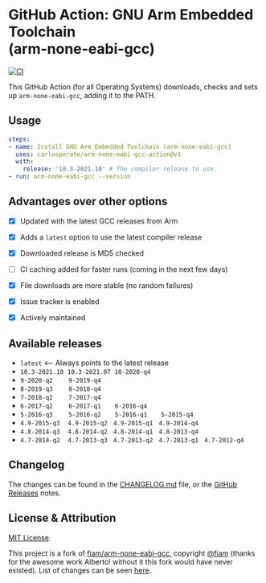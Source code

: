 # GitHub Action: GNU Arm Embedded Toolchain <br> (arm-none-eabi-gcc)

[![CI](https://github.com/carlosperate/arm-none-eabi-gcc-action/actions/workflows/test.yml/badge.svg)](https://github.com/carlosperate/arm-none-eabi-gcc-action/actions/workflows/test.yml)

This GitHub Action (for all Operating Systems) downloads, checks and sets up
`arm-none-eabi-gcc`, adding it to the PATH.


## Usage

```yaml
steps:
- name: Install GNU Arm Embedded Toolchain (arm-none-eabi-gcc)
  uses: carlosperate/arm-none-eabi-gcc-action@v1
  with:
    release: '10.3-2021.10' # The compiler release to use.
- run: arm-none-eabi-gcc --version
```


## Advantages over other options

- [x] Updated with the latest GCC releases from Arm
- [x] Adds a `latest` option to use the latest compiler release
- [x] Downloaded release is MD5 checked
- [ ] CI caching added for faster runs (coming in the next few days)
- [x] File downloads are more stable (no random failures)
- [x] Issue tracker is enabled
- [x] Actively maintained


## Available releases

- `latest` <-- Always points to the latest release
- `10.3-2021.10` &nbsp;`10.3-2021.07` &nbsp;`10-2020-q4`
- `9-2020-q2` &nbsp;&nbsp;&nbsp;&nbsp;&nbsp;&nbsp; `9-2019-q4`
- `8-2019-q3` &nbsp;&nbsp;&nbsp;&nbsp;&nbsp;&nbsp; `8-2018-q4`
- `7-2018-q2` &nbsp;&nbsp;&nbsp;&nbsp;&nbsp;&nbsp; `7-2017-q4`
- `6-2017-q2` &nbsp;&nbsp;&nbsp;&nbsp;&nbsp;&nbsp; `6-2017-q1` &nbsp;&nbsp;&nbsp;&nbsp;&nbsp; `6-2016-q4`
- `5-2016-q3` &nbsp;&nbsp;&nbsp;&nbsp;&nbsp;&nbsp; `5-2016-q2` &nbsp;&nbsp;&nbsp;&nbsp;&nbsp; `5-2016-q1` &nbsp;&nbsp;&nbsp;&nbsp;&nbsp; `5-2015-q4`
- `4.9-2015-q3` &nbsp;&nbsp; `4.9-2015-q2` &nbsp; `4.9-2015-q1` &nbsp; `4.9-2014-q4`
- `4.8-2014-q3` &nbsp;&nbsp; `4.8-2014-q2` &nbsp; `4.8-2014-q1` &nbsp; `4.8-2013-q4`
- `4.7-2014-q2` &nbsp;&nbsp; `4.7-2013-q3` &nbsp; `4.7-2013-q2` &nbsp; `4.7-2013-q1` &nbsp; `4.7-2012-q4`


## Changelog

The changes can be found in the [CHANGELOG.md](https://github.com/carlosperate/arm-none-eabi-gcc-action/blob/main/CHANGELOG.md)
file, or the [GitHub Releases](https://github.com/carlosperate/arm-none-eabi-gcc-action/releases) notes.


## License & Attribution

[MIT License](LICENSE).

This project is a fork of [fiam/arm-none-eabi-gcc](https://github.com/fiam/arm-none-eabi-gcc),
copyright [@fiam](https://github.com/fiam) (thanks for the awesome work Alberto!
without it this fork would have never existed). List of changes can be seen
[here](https://github.com/carlosperate/arm-none-eabi-gcc-action/compare/4cecd3f99905c1c296edf75f570b9e68993be22f...main).

